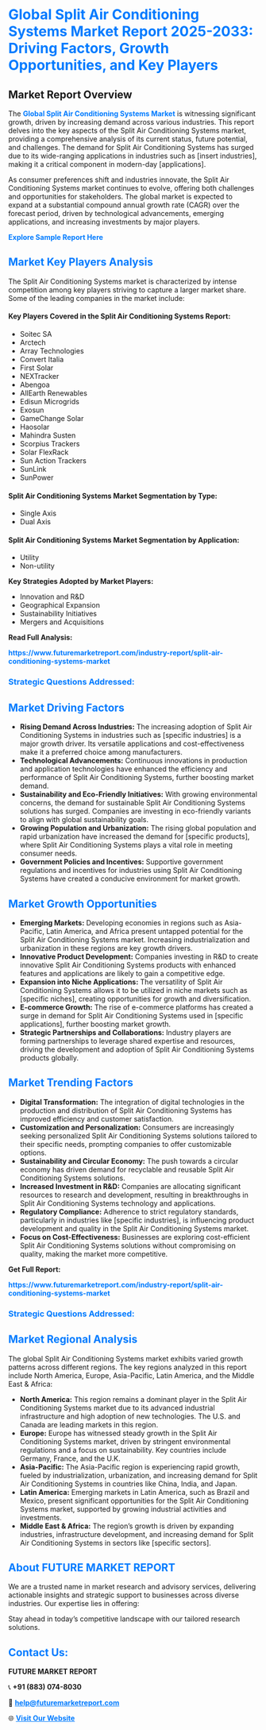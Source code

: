 <h1 style="color: #007BFF;">Global Split Air Conditioning Systems Market Report 2025-2033: Driving Factors, Growth Opportunities, and Key Players</h1>

<section id="overview">
<h2>Market Report Overview</h2>
<p>The <a href="https://www.futuremarketreport.com/industry-report/split-air-conditioning-systems-market" style="color: #007BFF; text-decoration: none;"><strong>Global Split Air Conditioning Systems Market</strong></a> is witnessing significant growth, driven by increasing demand across various industries. This report delves into the key aspects of the Split Air Conditioning Systems market, providing a comprehensive analysis of its current status, future potential, and challenges. The demand for Split Air Conditioning Systems has surged due to its wide-ranging applications in industries such as [insert industries], making it a critical component in modern-day [applications].</p>
<p>As consumer preferences shift and industries innovate, the Split Air Conditioning Systems market continues to evolve, offering both challenges and opportunities for stakeholders. The global market is expected to expand at a substantial compound annual growth rate (CAGR) over the forecast period, driven by technological advancements, emerging applications, and increasing investments by major players.</p>
</section>

<section id="overview">
<p><a href="https://www.futuremarketreport.com/request-sample/reportId=33677" style="color: #007BFF; text-decoration: none;"><strong>Explore Sample Report Here</strong></a></p>
</section>

<section id="key-players">
<h2 style="color: #007BFF;">Market Key Players Analysis</h2>
<p>The Split Air Conditioning Systems market is characterized by intense competition among key players striving to capture a larger market share. Some of the leading companies in the market include:</p>
<h4>Key Players Covered in the Split Air Conditioning Systems Report:</h4>
<ul><li>Soitec SA</li><li>Arctech</li><li>Array Technologies</li><li>Convert Italia</li><li>First Solar</li><li>NEXTracker</li><li>Abengoa</li><li>AllEarth Renewables</li><li>Edisun Microgrids</li><li>Exosun</li><li>GameChange Solar</li><li>Haosolar</li><li>Mahindra Susten</li><li>Scorpius Trackers</li><li>Solar FlexRack</li><li>Sun Action Trackers</li><li>SunLink</li><li>SunPower</li></ul>
<h4>Split Air Conditioning Systems Market Segmentation by Type:</h4>
<ul><li>Single Axis</li><li>Dual Axis</li></ul>

<h4>Split Air Conditioning Systems Market Segmentation by Application:</h4>
<ul><li>Utility</li><li>Non-utility</li></ul>
<p><strong>Key Strategies Adopted by Market Players:</strong></p>
<ul>
<li>Innovation and R&D</li>
<li>Geographical Expansion</li>
<li>Sustainability Initiatives</li>
<li>Mergers and Acquisitions</li>
</ul>
</section>

<section>
<p><strong>Read Full Analysis: </strong></p><a href="https://www.futuremarketreport.com/industry-report/split-air-conditioning-systems-market" style="color: #007BFF; text-decoration: none;"><strong>https://www.futuremarketreport.com/industry-report/split-air-conditioning-systems-market</strong></a>
<h3 style="color: #007BFF;">Strategic Questions Addressed:</h3>
</section>

<section id="driving-factors">
<h2 style="color: #007BFF;">Market Driving Factors</h2>
<ul>
<li><strong>Rising Demand Across Industries:</strong> The increasing adoption of Split Air Conditioning Systems in industries such as [specific industries] is a major growth driver. Its versatile applications and cost-effectiveness make it a preferred choice among manufacturers.</li>
<li><strong>Technological Advancements:</strong> Continuous innovations in production and application technologies have enhanced the efficiency and performance of Split Air Conditioning Systems, further boosting market demand.</li>
<li><strong>Sustainability and Eco-Friendly Initiatives:</strong> With growing environmental concerns, the demand for sustainable Split Air Conditioning Systems solutions has surged. Companies are investing in eco-friendly variants to align with global sustainability goals.</li>
<li><strong>Growing Population and Urbanization:</strong> The rising global population and rapid urbanization have increased the demand for [specific products], where Split Air Conditioning Systems plays a vital role in meeting consumer needs.</li>
<li><strong>Government Policies and Incentives:</strong> Supportive government regulations and incentives for industries using Split Air Conditioning Systems have created a conducive environment for market growth.</li>
</ul>
</section>

<section id="growth-opportunities">
<h2 style="color: #007BFF;">Market Growth Opportunities</h2>
<ul>
<li><strong>Emerging Markets:</strong> Developing economies in regions such as Asia-Pacific, Latin America, and Africa present untapped potential for the Split Air Conditioning Systems market. Increasing industrialization and urbanization in these regions are key growth drivers.</li>
<li><strong>Innovative Product Development:</strong> Companies investing in R&D to create innovative Split Air Conditioning Systems products with enhanced features and applications are likely to gain a competitive edge.</li>
<li><strong>Expansion into Niche Applications:</strong> The versatility of Split Air Conditioning Systems allows it to be utilized in niche markets such as [specific niches], creating opportunities for growth and diversification.</li>
<li><strong>E-commerce Growth:</strong> The rise of e-commerce platforms has created a surge in demand for Split Air Conditioning Systems used in [specific applications], further boosting market growth.</li>
<li><strong>Strategic Partnerships and Collaborations:</strong> Industry players are forming partnerships to leverage shared expertise and resources, driving the development and adoption of Split Air Conditioning Systems products globally.</li>
</ul>
</section>

<section id="trending-factors">
<h2 style="color: #007BFF;">Market Trending Factors</h2>
<ul>
<li><strong>Digital Transformation:</strong> The integration of digital technologies in the production and distribution of Split Air Conditioning Systems has improved efficiency and customer satisfaction.</li>
<li><strong>Customization and Personalization:</strong> Consumers are increasingly seeking personalized Split Air Conditioning Systems solutions tailored to their specific needs, prompting companies to offer customizable options.</li>
<li><strong>Sustainability and Circular Economy:</strong> The push towards a circular economy has driven demand for recyclable and reusable Split Air Conditioning Systems solutions.</li>
<li><strong>Increased Investment in R&D:</strong> Companies are allocating significant resources to research and development, resulting in breakthroughs in Split Air Conditioning Systems technology and applications.</li>
<li><strong>Regulatory Compliance:</strong> Adherence to strict regulatory standards, particularly in industries like [specific industries], is influencing product development and quality in the Split Air Conditioning Systems market.</li>
<li><strong>Focus on Cost-Effectiveness:</strong> Businesses are exploring cost-efficient Split Air Conditioning Systems solutions without compromising on quality, making the market more competitive.</li>
</ul>
</section>

<section>
<p><strong>Get Full Report: </strong></p><a href="https://www.futuremarketreport.com/industry-report/split-air-conditioning-systems-market" style="color: #007BFF; text-decoration: none;"><strong>https://www.futuremarketreport.com/industry-report/split-air-conditioning-systems-market</strong></a>
<h3 style="color: #007BFF;">Strategic Questions Addressed:</h3>
</section>


<section id="regional-analysis">
<h2 style="color: #007BFF;">Market Regional Analysis</h2>
<p>The global Split Air Conditioning Systems market exhibits varied growth patterns across different regions. The key regions analyzed in this report include North America, Europe, Asia-Pacific, Latin America, and the Middle East & Africa:</p>
<ul>
<li><strong>North America:</strong> This region remains a dominant player in the Split Air Conditioning Systems market due to its advanced industrial infrastructure and high adoption of new technologies. The U.S. and Canada are leading markets in this region.</li>
<li><strong>Europe:</strong> Europe has witnessed steady growth in the Split Air Conditioning Systems market, driven by stringent environmental regulations and a focus on sustainability. Key countries include Germany, France, and the U.K.</li>
<li><strong>Asia-Pacific:</strong> The Asia-Pacific region is experiencing rapid growth, fueled by industrialization, urbanization, and increasing demand for Split Air Conditioning Systems in countries like China, India, and Japan.</li>
<li><strong>Latin America:</strong> Emerging markets in Latin America, such as Brazil and Mexico, present significant opportunities for the Split Air Conditioning Systems market, supported by growing industrial activities and investments.</li>
<li><strong>Middle East & Africa:</strong> The region’s growth is driven by expanding industries, infrastructure development, and increasing demand for Split Air Conditioning Systems in sectors like [specific sectors].</li>
</ul>
</section>

<footer>
<h2 style="color: #007BFF;">About FUTURE MARKET REPORT</h2>
<p>We are a trusted name in market research and advisory services, delivering actionable insights and strategic support to businesses across diverse industries. Our expertise lies in offering:</p>

<p>Stay ahead in today’s competitive landscape with our tailored research solutions.</p>

<h2 style="color: #007BFF;">Contact Us:</h2>
<p><strong>FUTURE MARKET REPORT</strong></p>
<p>📞 <strong>+91 (883) 074-8030</strong></p>
<p>📧 <strong><a href="mailto:help@futuremarketreport.com" style="color: #007BFF;">help@futuremarketreport.com</a></strong></p>
<p>🌐 <strong><a href="https://www.futuremarketreport.com/" style="color: #007BFF;">Visit Our Website</a></strong></p>
</footer>